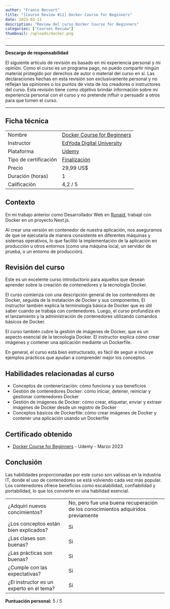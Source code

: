 ```yaml
---
author: "Franco Becvort"
title: "[Course Review #11] Docker Course for Beginners"
date: 2023-03-11
description: "Review del curso Docker Course for Beginners"
categories: ["Courses Review"]
thumbnail: /uploads/docker.png
---
```


---

**Descargo de responsabilidad**

El siguiente artículo de revisión es basado en mi experiencia personal y mi opinión. Como el curso es un programa pago, no puedo compartir ningún material protegido por derechos de autor o material del curso en sí. Las declaraciones hechas en esta revisión son exclusivamente personal y no reflejan las opiniones o los puntos de vista de los creadores o instructores del curso. Esta revisión tiene como objetivo brindar información sobre mi experiencia personal con el curso y no pretende influir o persuadir a otros para que tomen el curso.

---

## Ficha técnica

|                       |                                                                                                                                                                                                                    |
| --------------------- | ------------------------------------------------------------------------------------------------------------------------------------------------------------------------------------------------------------------ |
| Nombre                | [Docker Course for Beginners](https://www.udemy.com/course/docker-container-course-for-beginners/)                                                                                                                 |
| Instructor            | [EdYoda Digital University](https://www.linkedin.com/company/edyoda/)                                                                                                                                              |
| Plataforma            | [Udemy](https://www.udemy.com/)                                                                                                                                                                                    |
| Tipo de certificación | [Finalización](https://support.udemy.com/hc/es/sections/360011037194-Certificados-de-finalizaci%C3%B3n#:~:text=Los%20certificados%20de%20finalizaci%C3%B3n%20sirven,certificados%20no%20tienen%20validez%20legal.) |
| Precio                | 29,99 US$                                                                                                                                                                                                          |
| Duración \(horas\)    | 1                                                                                                                                                                                                                  |
| Calificación          | 4,2 / 5                                                                                                                                                                                                            |

## Contexto

En mi trabajo anterior como Desarrollador Web en [Runaid](https://www.runaid.com.ar/index.php?lenguaje=es), trabajé con Docker en un proyecto Next.js.

Al crear una versión en contenedor de nuestra aplicación, nos aseguramos de que se ejecutaría de manera consistente en diferentes máquinas y sistemas operativos, lo que facilitó la implementación de la aplicación en producción u otros entornos \(como una máquina local, un servidor de prueba, o un entorno de producción\).

## Revisión del curso

Este es un excelente curso introductorio para aquellos que desean aprender sobre la creación de contenedores y la tecnología Docker.

El curso comienza con una descripción general de los contenedores de Docker, seguida de la instalación de Docker y sus componentes. El instructor también explica la terminología básica de Docker que es útil saber cuando se trabaja con contenedores. Luego, el curso profundiza en el lanzamiento y la administración de contenedores utilizando comandos básicos de Docker.

El curso también cubre la gestión de imágenes de Docker, que es un aspecto esencial de la tecnología Docker. El instructor explica cómo crear imágenes y contener una aplicación mediante un Dockerfile.

En general, el curso está bien estructurado, es fácil de seguir e incluye ejemplos prácticos que ayudan a comprender mejor los conceptos.

## Habilidades relacionadas al curso

- Conceptos de contenerización: cómo funciona y sus beneficios
- Gestión de contenedores Docker: cómo iniciar, detener, reiniciar y gestionar contenedores Docker
- Gestión de imágenes de Docker: cómo crear, etiquetar, enviar y extraer imágenes de Docker desde un registro de Docker
- Conceptos básicos de Dockerfile: cómo crear imágenes de Docker y contener una aplicación usando un Dockerfile

## Certificado obtenido

- [Docker Course for Beginners](https://udemy-certificate.s3.amazonaws.com/pdf/UC-0ae35129-11f6-4f38-bf0a-384898291228.pdf) - Udemy - Marzo 2023

## Conclusión

Las habilidades proporcionadas por este curso son valiosas en la industria IT, donde el uso de contenedores se está volviendo cada vez más popular. Los contenedores ofrece beneficios como escalabilidad, confiabilidad y portabilidad, lo que los convierte en una habilidad esencial.

|                                          |                                                                                 |
| ---------------------------------------- | ------------------------------------------------------------------------------- |
| ¿Adquirí nuevos concimientos?            | No, pero fue una buena recuperación de los conocimientos adquiridos previamente |
| ¿Los conceptos están bien explicados?    | Si                                                                              |
| ¿Las clases son buenas?                  | Si                                                                              |
| ¿Las prácticas son buenas?               | Si                                                                              |
| ¿Cumple con las expectativas?            | Si                                                                              |
| ¿El instructor es un experto en el tema? | Si                                                                              |

**Puntuación personal:** 5 / 5
